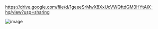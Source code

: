 https://drive.google.com/file/d/1geeeSrMwX8XxUcVWQftdGM3HYtAiX-hq/view?usp=sharing

<img src="https://drive.google.com/file/d/1geeeSrMwX8XxUcVWQftdGM3HYtAiX-hq/view?usp=sharing" alt="image" width="auto" height="auto">

